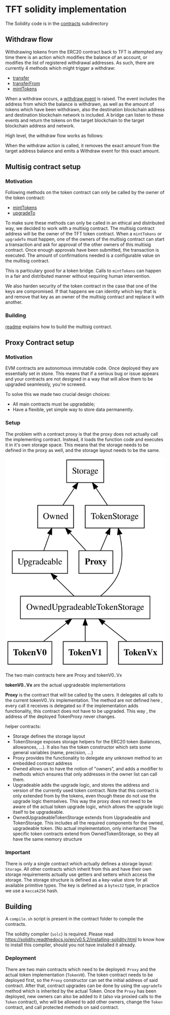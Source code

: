 # TFT solidity implementation

The Solidity code is in the [contracts](./contracts) subdirectory

## Withdraw flow

Withdrawing tokens from the ERC20 contract back to TFT is attempted any time there is an action which modifies the balance of an account, or modifies the list of registered withdrawal addresses.
As such, there are currently 4 methods which might trigger a withdraw:

- [transfer](./contract/tokenV0.sol#L78)
- [transferFrom](./contract/tokenV0.sol#L110)
- [mintTokens](./contract/tokenV0.sol#L147)

When a withdraw occurs, a [withdraw event](./contract/tokenV0.sol#L40) is raised. The event includes the address from which the balance is withdrawn, as well as the amount of tokens which have been withdrawn, also the destination blockchain address and destination blockchain network is included. A bridge can listen to these events and return the tokens on the target blockchain to the target blockchain address and network.

High level, the withdraw flow works as follows:

When the withdraw action is called, it removes the exact amount from the target address balance and emits a Withdraw event for this exact amount.

## Multisig contract setup

### Motivation

Following methods on the token contract can only be called by the owner of the token contract:

- [mintTokens](./contract/tokenV0.sol#L147)
- [upgradeTo](./contract/upgradeable.sol#L52)

To make sure these methods can only be called in an ethical and distributed way, we decided to work with a multisig contract. The multisig contract address will be the owner of the TFT token contract.
When a `mintTokens` or `upgradeTo` must happen, one of the owners of the multisig contract can start a transaction and ask for approval of the other owners of this multisig contract. Once enough approvals have been submitted, the transaction is executed. The amount of confirmations needed is a configurable value on the multisig contract.

This is particulary good for a token bridge. Calls to `mintTokens` can happen in a fair and distributed manner without requiring human intervention.

We also harden security of the token contract in the case that one of the keys are compromised. If that happens we can identity which key that is and remove that key as an owner of the multisig contract and replace it with another.

### Building

[readme](./multisig/README.md) explains how to build the multisig contract.

## Proxy Contract setup

### Motivation

EVM contracts are autonomous immutable code. Once deployed  they are essentially set in stone. This means that if a serious bug or issue appears and your contracts are not designed in a way that will allow them to be upgraded seamlessly, you're screwed.

To solve this we made two crucial design choices:

- All main contracts must be upgradable;
- Have a flexible, yet simple way to store data permanently.

### Setup

The problem with a contract proxy is that the proxy does not actually call the implementing contract. Instead,
it loads the function code and executes it in it's own storage space. This means that the storage needs to be
defined in the proxy as well, and the storage layout needs to be the same.

![contract hierarchy diagram](setup.svg)

The two main contracts here are Proxy and tokenV0..Vx

**tokenV0..Vx** are the actual upgradeable implementations

**Proxy** is the contract that will be called by the users. It delegates all calls to the current tokenV0..Vx implementation. The method are not defined here , every call it receives is delegated so if the implementation adds functionality, this contract does not have to be upgraded.
This way , the address of the deployed TokenProxy never changes.

helper contracts:

- Storage defines the storage layout
- TokenStorage exposes storage helpers for the ERC20 token (balances, allowances, ...). It also has the token constructor which sets some general variables (name, precision, ...)
- Proxy provides the functionality to delegate any unknown method to an embedded contract address
- Owned allows us to have the notion of "owners", and adds a modifier to methods which ensures that only addresses in the owner list can call them.
- Upgradeable adds the upgrade logic, and stores the address and version of the currently used token contract. Note that this contract is only extended from by the tokens,
    even though these do not use the upgrade logic themselves. This way the proxy does not need to be aware of the actual token upgrade logic, which allows the upgrade logic itself
    to be upgradeable.
- OwnedUpgradeableTokenStorage extends from Upgradeable and TokenStorage. This includes all the required components
  for the owned, upgradeable token. (No actual implementation, only inheritance)
  The specific token contracts extend from OwnedTokenStorage, so they all have the same memory structure

### Important

There is only a single contract which actually defines a storage layout: `Storage`. All other contracts which inherit from this and have
their own storage requirements actually use getters and setters which access the storage. The storage structure is defined as a key-value store
for all available primitive types. The key is defined as a `bytes32` type, in practice we use a `keccak256` hash.

## Building

A `compile.sh` script is present in the contract folder to compile the contracts.

The solidity compiler (`solc`) is required.
Please read <https://solidity.readthedocs.io/en/v0.5.2/installing-solidity.html> to know how to install this compiler, should you not have installed it already.

### Deployment

There are two main contracts which need to be deployed: `Proxy` and the actual token implementation (`TokenV0`). The token contract needs to be deployed first, so the `Proxy`
constructor can set the initial address of said contract. After that, contract upgrades can be done by using the `upgradeTo` method which is inherited by the actual Token. Once the
`Proxy` has been deployed, new owners can also be added to it (also via proxied calls to the `Token` contract), who will be allowed to add other owners, change the `Token` contract,
and call protected methods on said contract.

